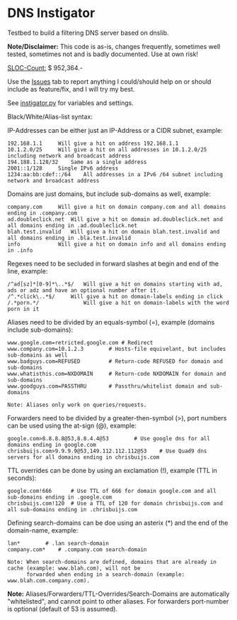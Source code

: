 # DNS Instigator
Testbed to build a filtering DNS server based on dnslib.

<b>Note/Disclaimer:</b> This code is as-is, changes frequently, sometimes well tested, sometimes not and is badly documented. Use at own risk!

<a href="https://www.dwheeler.com/sloccount/">SLOC-Count:</a> $ 952,364.-

Use the <a href="https://github.com/cbuijs/instigator/issues">Issues</a> tab to report anything I could/should help on or should include as feature/fix, and I will try my best.

See <a href="https://github.com/cbuijs/instigator/blob/master/instigator.py">instigator.py</a> for variables and settings.

Black/White/Alias-list syntax:

IP-Addresses can be either just an IP-Address or a CIDR subnet, example:

	192.168.1.1		Will give a hit on address 192.168.1.1
	10.1.2.0/25		Will give a hit on all addresses in 10.1.2.0/25 including network and broadcast address
	194.188.1.128/32	Same as a single address
	2001::1/128		Single IPv6 address
	1234:aa:bb:cdef::/64	All addresses in a IPv6 /64 subnet including network and broadcast address

Domains are just domains, but include sub-domains as well, example:

	company.com		Will give a hit on domain company.com and all domains ending in .company.com
	ad.doubleclick.net	Will give a hit on domain ad.doubleclick.net and all domains ending in .ad.doubleclick.net
	blah.test.invalid	Will give a hit on domain blah.test.invalid and all domains ending in .bla.test.invalid
	info			Will give a hit on domain info and all domains ending in .info

Regexes need to be secluded in forward slashes at begin and end of the line, example:

	/^ad[sz]*[0-9]*\..*$/	Will give a hit on domains starting with ad, ads or adz and have an optional number after it.
	/^.*click\..*$/		Will give a hit on domain-labels ending in click
	/.*porn.*/              Will give a hit on domain-labels with the word porn in it

Aliases need to be divided by an equals-symbol (=), example (domains include sub-domains):

	www.google.com=retricted.google.com	# Redirect
	www.company.com=10.1.2.3		# Hosts-file equivelant, but includes sub-domains as well
	www.badguys.com=REFUSED			# Return-code REFUSED for domain and sub-domains
	www.whatisthis.com=NXDOMAIN		# Return-code NXDOMAIN for domain and sub-domains
	www.goodguys.com=PASSTHRU		# Passthru/whitelist domain and sub-domains

	Note: Aliases only work on queries/requests.

Forwarders need to be divided by a greater-then-symbol (>), port numbers can be used using the at-sign (@), example:

	google.com>8.8.8.8@53,8.8.4.4@53		# Use google dns for all domains ending in google.com
	chrisbuijs.com>9.9.9.9@53,149.112.112.112@53	# Use Quad9 dns servers for all domains ending in chrisbuijs.com

TTL overrides can be done by using an exclamation (!), example (TTL in seconds):

	google.com!666		# Use TTL of 666 for domain google.com and all sub-domains ending in .google.com
	chrisbuijs.com!120	# Use a TTL of 120 for domain chrisbuijs.com and all sub-domains ending in .chrisbuijs.com

Defining search-domains can be doe using an asterix (*) and the end of the domain-name, example:

	lan*		# .lan search-domain
	company.com*	# .company.com search-domain

	Note: When search-domains are defined, domains that are already in cache (example: www.blah.com), will not be
	      forwarded when ending in a search-domain (example: www.blah.com.company.com).

	
<b>Note:</b> Aliases/Forwarders/TTL-Overrides/Search-Domains are automatically "whitelisted", and cannot point to other aliases. For forwarders port-number is optional (default of 53 is assumed).
